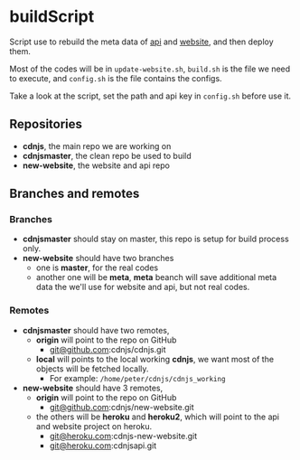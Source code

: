 buildScript
===========

Script use to rebuild the meta data of [api](https://github.com/cdnjs/cdnjs#api) and [website](https://cdnjs.com/), and then deploy them.

Most of the codes will be in `update-website.sh`, `build.sh` is the file we need to execute, and `config.sh` is the file contains the configs.

Take a look at the script, set the path and api key in `config.sh` before use it.

## Repositories
* **cdnjs**, the main repo we are working on
* **cdnjsmaster**, the clean repo be used to build
* **new-website**, the website and api repo

## Branches and remotes

### Branches
* **cdnjsmaster** should stay on master, this repo is setup for build process only.
* **new-website** should have two branches
  * one is **master**, for the real codes
  * another one will be **meta**, **meta** beanch will save additional meta data the we'll use for website and api, but not real codes.

### Remotes
  * **cdnjsmaster** should have two remotes,
    * **origin** will point to the repo on GitHub
      * git@github.com:cdnjs/cdnjs.git
    * **local** will points to the local working **cdnjs**, we want most of the objects will be fetched locally.
      * For example: `/home/peter/cdnjs/cdnjs_working`
  * **new-website** should have 3 remotes,
    * **origin** will point to the repo on GitHub
      * git@github.com:cdnjs/new-website.git
    * the others will be **heroku** and **heroku2**, which will point to the api and website project on heroku.
      * git@heroku.com:cdnjs-new-website.git
      * git@heroku.com:cdnjsapi.git
